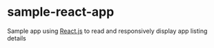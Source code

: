 # sample-react-app
Sample app using [React.js](http://facebook.github.io/react/) to read and responsively display app listing details
